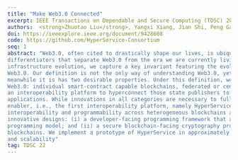 ```yaml
---
title: "Make Web3.0 Connected"
excerpt: IEEE Transactions on Dependable and Secure Computing (TDSC) 2022
authors:  <strong>Zhuotao Liu</strong>, Yangxi Xiang, Jian Shi, Peng Gao, Haoyu Wang, Xusheng Xiao, Bihan Wen, Qi Li, Yih-Chun Hu
doi: https://ieeexplore.ieee.org/document/9428608
code: https://github.com/HyperService-Consortium
seq: 1
abstract: "Web3.0, often cited to drastically shape our lives, is ubiquitous. However, few literatures have discussed the crucial
differentiators that separate Web3.0 from the era we are currently living in. Via a thorough analysis of the recent blockchain
infrastructure evolution, we capture a key invariant featuring the evolution, based on which we provide the first academic definition for
Web3.0. Our definition is not the only way of understanding Web3.0, yet, it captures the fundamental and defining trait of Web3.0, and
meanwhile it is has two desirable properties. Under this definition, we articulate three key categories of infrastructural enablers for
Web3.0: individual smart-contract capable blockchains, federated or centralized platforms capable of publishing verifiable states, and
an interoperability platform to hyperconnect those state publishers to provide a unified and connected computing platform for Web3.0
applications. While innovations in all categories are necessary to fully enable Web3.0, in this paper, we present a design for the third
enabler, i.e., the first interoperability platform, namely HyperService, that advances the state-of-the-art by simultaneously delivers
interoperability and programmability across heterogeneous blockchains and state publishers. HyperService is powered by two
innovative designs: (i) a developer-facing programming framework that allows developers to build cross-chain applications in a unified
programming model; and (ii) a secure blockchain-facing cryptography protocol that provably realizes those applications on
blockchains. We implement a prototype of HyperService in approximately 62,000 lines of code to demonstrate its practicality, usability
and scalability"
tag: TDSC 22
---
```

